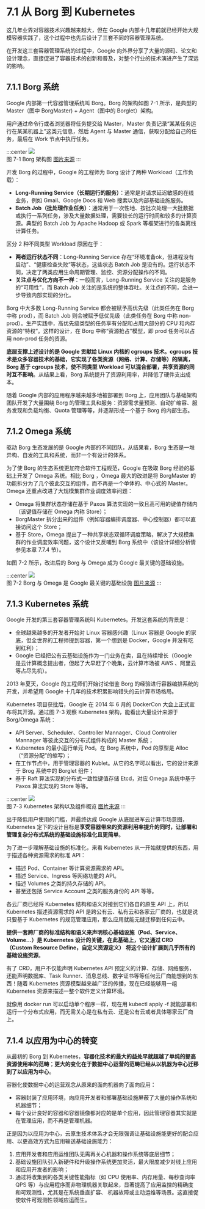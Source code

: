 # 7.1 从 Borg 到 Kubernetes

这几年业界对容器技术兴趣越来越大，但在 Google 内部十几年前就已经开始大规模容器实践了，这个过程中也先后设计了三套不同的容器管理系统。

在开发这三套容器管理系统的过程中，Google 向外界分享了大量的源码、论文和设计理念，直接促进了容器技术的创新和普及，对整个行业的技术演进产生了深远的影响。

## 7.1.1 Borg 系统
Google 内部第一代容器管理系统叫 Borg。Borg 的架构如图 7-1 所示，是典型的 Master（图中 BorgMaster) + Agent（图中的 Borglet）架构。

用户通过命令行或者浏览器将任务提交给 Master，Master 负责记录“某某任务运行在某某机器上”这类元信息，然后 Agent 与 Master 通信，获取分配给自己的任务，最后在 Work 节点中执行任务。

:::center
  ![](../assets/borg-arch.png)<br/>
  图 7-1 Borg 架构图 [图片来源](https://research.google/pubs/large-scale-cluster-management-at-google-with-borg/)
:::

开发 Borg 的过程中，Google 的工程师为 Borg 设计了两种 Workload（工作负载）：
- **Long-Running Service（长期运行的服务）**：通常是对请求延迟敏感的在线业务，例如 Gmail、Google Docs 和 Web 搜索以及内部基础设施服务。
- **Batch Job（批处理作业任务）**：通常用于一次性地、按批次处理一大批数据或执行一系列任务，涉及大量数据处理，需要较长的运行时间和较多的计算资源。典型的 Batch Job 为 Apache Hadoop 或 Spark 等框架进行的各类离线计算任务。

区分 2 种不同类型 Workload 原因在于：

- **两者运行状态不同**：Long-Running Service 存在“环境准备ok，但进程没有启动”、“健康检查失败”等状态，这些状态 Batch Job 是没有的。运行状态不同，决定了两类应用生命周期管理、监控、资源分配操作的不同。
- **关注点与优化方向不一样**：一般而言，Long-Running Service 关注的是服务的“可用性”，而 Batch Job 关注的是系统的整体吞吐。关注点的不同，会进一步导致内部实现的分化。

Borg 中大多数 Long-Running Service 都会被赋予高优先级（此类任务在 Borg 中称 prod），而 Batch Job 则会被赋予低优先级（此类任务在 Borg 中称 non-prod）。生产实践中，高优先级类型的任务享有分配和占用大部分的 CPU 和内存资源的“特权”。这样的设计，在 Borg 中称“资源抢占”模型，即 prod 任务可以占用 non-prod 任务的资源。

**底层支撑上述设计的是 Google 贡献给 Linux 内核的 cgroups 技术。cgroups 技术是众多容器技术的基础，它实现了各类资源（网络、计算、存储等）的隔离，
Borg 基于 cgroups 技术，使不同类型 Workload 可以混合部署，共享资源的同时互不影响**。从结果上看，Borg 系统提升了资源利用率，并降低了硬件支出成本。

随着 Google 内部的应用程序越来越多地被部署到 Borg 上，应用团队与基础架构团队开发了大量围绕 Borg 的管理工具和服务：资源需求量预测、自动扩缩容、服务发现和负载均衡、Quota 管理等等，并逐渐形成一个基于 Borg 的内部生态。

## 7.1.2 Omega 系统

驱动 Borg 生态发展的是 Google 内部的不同团队，从结果看，Borg 生态是一堆异构、自发的工具和系统，而非一个有设计的体系。

为了使 Borg 的生态系统更加符合软件工程规范，Google 在吸取 Borg 经验的基础上开发了 Omega 系统。相比 Borg ，Omega 最大的改进是将 BorgMaster 的功能拆分为了几个彼此交互的组件，而不再是一个单体的、中心式的 Master。Omega 还重点改进了大规模集群作业调度效率问题：

- Omega 将集群状态存储在基于 Paxos 算法实现的一致且高可用的键值存储内（该键值存储在 Omega 内称 Store）；
- BorgMaster 拆分出来的组件（例如容器编排调度器、中心控制器）都可以直接访问这个 Store；
- 基于 Store，Omega 提出了一种共享状态双循环调度策略，解决了大规模集群的作业调度效率问题，这个设计又反哺到 Borg 系统中（该设计详细分析情参见本章 7.7.4 节）。


如图 7-2 所示，改进后的 Borg 与 Omega 成为 Google 最关键的基础设施。

:::center
  ![](../assets/Borg.jpeg) <br/>
  图 7-2 Borg 与 Omega 是 Google 最关键的基础设施 [图片来源](https://cs.brown.edu/~malte/pub/dissertations/phd-final.pdf)
:::

## 7.1.3 Kubernetes 系统

Google 开发的第三套容器管理系统叫 Kubernetes。开发这套系统的背景是：
- 全球越来越多的开发者开始对 Linux 容器感兴趣（Linux 容器是 Google 的家底，但全世界的工程师提到容器，第一个想到是 Docker，Google 并没有吃到红利）；
- Google 已经把公有云基础设施作为一门业务在卖，且在持续增长（Google 是云计算概念提出者，但起了大早赶了个晚集，云计算市场被 AWS 、阿里云等占尽先机）。

2013 年夏天，Google 的工程师们开始讨论借鉴 Borg 的经验进行容器编排系统的开发，并希望用 Google 十几年的技术积累影响错失的云计算市场格局。

Kubernetes 项目获批后，Google 在 2014 年 6 月的 DockerCon 大会上正式宣布将其开源。通过图 7-3 观察 Kubernetes 架构，能看出大量设计来源于 Borg/Omega 系统：

- API Server、Scheduler、Controller Mannager、Cloud Controller Mannager 等彼此交互的分布式组件构成的 Master 系统；
- Kubernetes 的最小运行单元 Pod。在 Borg 系统中，Pod 的原型是 Alloc（“资源分配”的缩写）；
- 在工作节点中，用于管理容器的 Kublet。从它的名字可以看出，它的设计来源于 Brog 系统中的 Borglet 组件；
- 基于 Raft 算法实现的分布式一致性键值存储 Etcd，对应 Omega 系统中基于 Paxos 算法实现的 Store 等等。

:::center
  ![](../assets/k8s-arch.svg)<br/>
  图 7-3 Kubernetes 架构以及组件概览 [图片来源](https://link.medium.com/oWobLWzCQJb)
:::


出于降低用户使用的门槛，并最终达成 Google 从底层进军云计算市场意图，Kubernetes 定下的设计目标是**享受容器带来的资源利用率提升的同时，让部署和管理复杂分布式系统的基础设施标准化且更简单**。

为了进一步理解基础设施的标准化，来看 Kubernetes 从一开始就提供的东西，用于描述各种资源需求的标准 API：

- 描述 Pod、Container 等计算资源需求的 API。
- 描述 Service、Ingress 等网络功能的 API。
- 描述 Volumes 之类的持久存储的 API。
- 甚至还包括 Service Account 之类的服务身份的 API 等等。

各云厂商已经将 Kubernetes 结构和语义对接到它们各自的原生 API 上，所以 Kubernetes 描述资源需求的 API 是跨公有云、私有云和各家云厂商的，也就是说只要基于 Kubernetes 的规范管理应用，那么应用就能无缝迁移到任何云中。

**提供一套跨厂商的标准结构和语义来声明核心基础设施（Pod、Service、Volume...）是 Kubernetes 设计的关键，在此基础上，它又通过 CRD（Custom Resource Define，自定义资源定义） 将这个设计扩展到几乎所有的基础设施资源**。

有了 CRD，用户不仅能声明 Kubernetes API 预定义的计算、存储、网络服务，还能声明数据库、Task Runner、消息总线、数字证书等等任何云厂商能想到的东西！随着 Kubernetes 资源模型越来越广泛的传播，现在已经能够用一组 Kubernetes 资源来描述一整个软件定义计算环境。

就像用 docker run 可以启动单个程序一样，现在用 kubectl apply -f 就能部署和运行一个分布式应用，而无需关心是在私有云、还是公有云或者具体哪家云厂商上。

## 7.1.4 以应用为中心的转变

从最初的 Borg 到 Kubernetes，**容器化技术的最大的益处早就超越了单纯的提高资源使用率的范畴**；**更大的变化在于数据中心运营的范畴已经从以机器为中心迁移到了以应用为中心**。

容器化使数据中心的运营观念从原来的面向机器向了面向应用：

- 容器封装了应用环境，向应用开发者和部署基础设施屏蔽了大量的操作系统和机器细节；
- 每个设计良好的容器和容器镜像都对应的是单个应用，因此管理容器其实就是在管理应用，而不再是管理机器。

正是因为以应用为中心，云原生技术体系才会无限强调让基础设施能更好的配合应用、以更高效方式为应用输送基础设施能力：

1. 应用开发者和应用运维团队无需再关心机器和操作系统等底层细节；
2. 基础设施团队引入新硬件和升级操作系统更加灵活，最大限度减少对线上应用和应用开发者的影响；
3. 通过将收集到的各类关键性能指标（如 CPU 使用率、内存用量、每秒查询率 QPS 等）与应用程序而非物理机器关联起来，显著提高了应用监控的精确度和可观测性，尤其是在系统垂直扩容、 机器故障或主动运维等场景。这直接促使软件可观测性领域应运而生。
